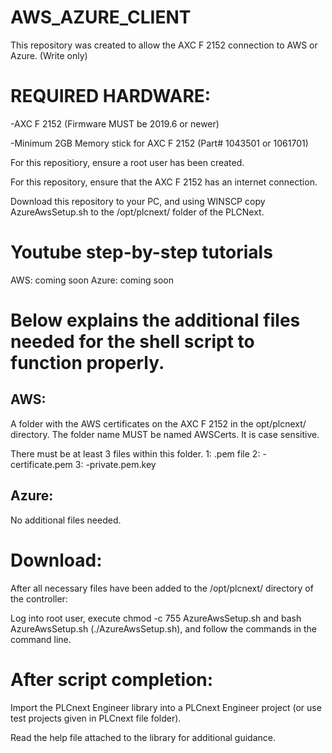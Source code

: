 # AWS_AZURE_CLIENT

This repository was created to allow the AXC F 2152 connection to AWS or Azure. (Write only)

REQUIRED HARDWARE:
===============================================================================
-AXC F 2152 (Firmware MUST be 2019.6 or newer)

-Minimum 2GB Memory stick for AXC F 2152 (Part# 1043501 or 1061701)

For this repositiory, ensure a root user has been created.

For this repository, ensure that the AXC F 2152 has an internet connection.

Download this repository to your PC, and using WINSCP copy AzureAwsSetup.sh to the /opt/plcnext/ folder of the PLCNext.

Youtube step-by-step tutorials
============================================================================
AWS: coming soon
Azure: coming soon

Below explains the additional files needed for the shell script to function properly.
============================================================================
AWS:
-----------------------------------------------------------------------------
A folder with the AWS certificates on the AXC F 2152 in the opt/plcnext/ directory. 
The folder name MUST be named AWSCerts. It is case sensitive. 

There must be at least 3 files within this folder. 
1: <filename>.pem file 
2: <security certname>-certificate.pem 
3: <security certname>-private.pem.key

Azure:
------------------------------------------------------------------------------
No additional files needed.

Download:
==============================================================================
After all necessary files have been added to the /opt/plcnext/ directory of the controller:

Log into root user, execute chmod -c 755 AzureAwsSetup.sh and bash AzureAwsSetup.sh (./AzureAwsSetup.sh), and follow the commands in the command line. 

After script completion:
==============================================================================
Import the PLCnext Engineer library into a PLCnext Engineer project (or use test projects given in PLCnext file folder).

Read the help file attached to the library for additional guidance. 

